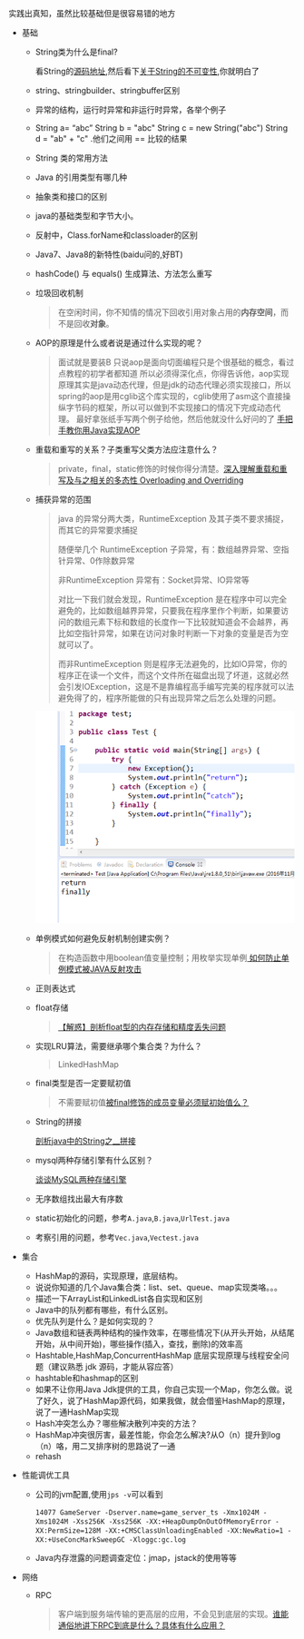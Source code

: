实践出真知，虽然比较基础但是很容易错的地方

- 基础
  - String类为什么是final?

    看String的[源码地址](http://grepcode.com/file/repository.grepcode.com/java/root/jdk/openjdk/7u40-b43/java/lang/String.java#String),然后看下[关于String的不可变性](http://www.ciaoshen.com/2016/08/04/immuStr/),你就明白了

  - string、stringbuilder、stringbuffer区别

  - 异常的结构，运行时异常和非运行时异常，各举个例子

  - String a= “abc” String b = "abc" String c = new String("abc") String d = "ab" + "c" .他们之间用 == 比较的结果

  - String 类的常用方法

  - Java 的引用类型有哪几种

  - 抽象类和接口的区别

  - java的基础类型和字节大小。

  - 反射中，Class.forName和classloader的区别

  - Java7、Java8的新特性(baidu问的,好BT)

  - hashCode() 与 equals() 生成算法、方法怎么重写

  - 垃圾回收机制

    > 在空闲时间，你不知情的情况下回收引用对象占用的**内存空间**，而不是回收**对象**。

  - AOP的原理是什么或者说是通过什么实现的呢？

    > 面试就是要装B
    > 只说aop是面向切面编程只是个很基础的概念，看过点教程的初学者都知道
    > 所以必须得深化点，你得告诉他，aop实现原理其实是java动态代理，但是jdk的动态代理必须实现接口，所以spring的aop是用cglib这个库实现的，cglib使用了asm这个直接操纵字节码的框架，所以可以做到不实现接口的情况下完成动态代理。
    > 最好拿张纸手写两个例子给他，然后他就没什么好问的了 [手把手教你用Java实现AOP](http://www.importnew.com/15420.html)

  - 重载和重写的关系？子类重写父类方法应注意什么？

    > private，final，static修饰的时候你得分清楚。[深入理解重载和重写及与之相关的多态性 Overloading and Overriding](http://www.importnew.com/16958.html)

  - 捕获异常的范围

    > java 的异常分两大类，RuntimeException 及其子类不要求捕捉，而其它的异常要求捕捉
    >
    > 随便举几个 RuntimeException 子异常，有：数组越界异常、空指针异常、0作除数异常
    >
    > 非RuntimeException 异常有：Socket异常、IO异常等
    >
    >
    > 对比一下我们就会发现，RuntimeException 是在程序中可以完全避免的，比如数组越界异常，只要我在程序里作个判断，如果要访问的数组元素下标和数组的长度作一下比较就知道会不会越界，再比如空指针异常，如果在访问对象时判断一下对象的变量是否为空就可以了。
    >
    > 而非RuntimeException 则是程序无法避免的，比如IO异常，你的程序正在读一个文件，而这个文件所在磁盘出现了坏道，这就必然会引发IOException，这是不是靠编程高手编写完美的程序就可以法避免得了的，程序所能做的只有出现异常之后怎么处理的问题。

    ![只是new一个对象，没有发生异常](1.png)

  - 单例模式如何避免反射机制创建实例？

    > 在构造函数中用boolean值变量控制；用枚举实现单例[ 如何防止单例模式被JAVA反射攻击](http://blog.csdn.net/u013256816/article/details/50525335)

  - 正则表达式

  - float存储

    > [【解惑】剖析float型的内存存储和精度丢失问题](http://hxraid.iteye.com/blog/504293)

  - 实现LRU算法，需要继承哪个集合类？为什么？

    > LinkedHashMap

  - final类型是否一定要赋初值

    > 不需要赋初值[被final修饰的成员变量必须赋初始值么？](http://bbs.csdn.net/topics/390593179)

  - String的拼接

    [剖析java中的String之__拼接 ](http://bbs.csdn.net/topics/370145875)

  - mysql两种存储引擎有什么区别？

    [谈谈MySQL两种存储引擎](http://www.cnblogs.com/kevingrace/p/5685355.html)

  - 无序数组找出最大有序数

  - static初始化的问题，参考`A.java`,`B.java`,`UrlTest.java`

  - 考察引用的问题，参考`Vec.java`,`Vectest.java`​

- 集合
  - HashMap的源码，实现原理，底层结构。
  - 说说你知道的几个Java集合类：list、set、queue、map实现类咯。。。
  - 描述一下ArrayList和LinkedList各自实现和区别
  - Java中的队列都有哪些，有什么区别。
  - 优先队列是什么？是如何实现的？
  - Java数组和链表两种结构的操作效率，在哪些情况下(从开头开始，从结尾开始，从中间开始)，哪些操作(插入，查找，删除)的效率高
  - Hashtable,HashMap,ConcurrentHashMap 底层实现原理与线程安全问题（建议熟悉 jdk 源码，才能从容应答）
  - hashtable和hashmap的区别
  - 如果不让你用Java Jdk提供的工具，你自己实现一个Map，你怎么做。说了好久，说了HashMap源代码，如果我做，就会借鉴HashMap的原理，说了一通HashMap实现
  - Hash冲突怎么办？哪些解决散列冲突的方法？
  - HashMap冲突很厉害，最差性能，你会怎么解决?从O（n）提升到log（n）咯，用二叉排序树的思路说了一通
  - rehash


- 性能调优工具

  - 公司的jvm配置,使用`jps -v`可以看到

    ```shell
    14077 GameServer -Dserver.name=game_server_ts -Xmx1024M -Xms1024M -Xss256K -Xss256K -XX:+HeapDumpOnOutOfMemoryError -XX:PermSize=128M -XX:+CMSClassUnloadingEnabled -XX:NewRatio=1 -XX:+UseConcMarkSweepGC -Xloggc:gc.log
    ```

  - Java内存泄露的问题调查定位：jmap，jstack的使用等等

- 网络

  - RPC

    >  客户端到服务端传输的更高层的应用，不会见到底层的实现。[谁能通俗地讲下RPC到底是什么？具体有什么应用？](http://www.oschina.net/question/925405_104048?sort=time)

